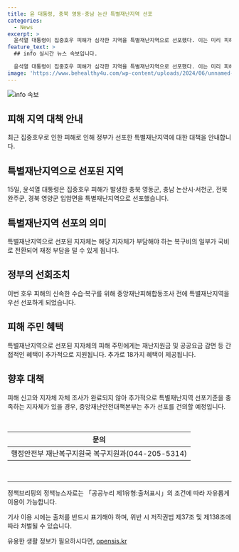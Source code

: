 ```yaml
---
title: 윤 대통령, 충북 영동·충남 논산 특별재난지역 선포
categories:
  - News
excerpt: >
  윤석열 대통령이 집중호우 피해가 심각한 지역을 특별재난지역으로 선포했다. 이는 미리 피해를 조사한 결과로, 정부는 이로써 피해를 받은 지자체가 부담할 복구비 일부를 국비로 전환하여 재정 부담을 덜어줄 것으로 밝혀졌다. 선포된 지자체의 피해 주민에게는 재난지원금과 공공요금 감면 등 다양한 혜택이 추가될 예정이다. 향후 추가로 특별재난지역으로 선포될 수 있는 가능성도 열려 있다. 중앙재난안전대책본부는 향후 추가 선포를 건의할 예정이다.
feature_text: >
  ## info 실시간 뉴스 속보입니다.

  윤석열 대통령이 집중호우 피해가 심각한 지역을 특별재난지역으로 선포했다. 이는 미리 피해를 조사한 결과로, 정부는 이로써 피해를 받은 지자체가 부담할 복구비 일부를 국비로 전환하여 재정 부담을 덜어줄 것으로 밝혀졌다. 선포된 지자체의 피해 주민에게는 재난지원금과 공공요금 감면 등 다양한 혜택이 추가될 예정이다. 향후 추가로 특별재난지역으로 선포될 수 있는 가능성도 열려 있다. 중앙재난안전대책본부는 향후 추가 선포를 건의할 예정이다.
image: 'https://www.behealthy4u.com/wp-content/uploads/2024/06/unnamed-file.png'
---
```


<p><img src="https://www.behealthy4u.com/wp-content/uploads/2024/06/unnamed-file.png" alt="info 속보" /></p>

<h2 data-ke-size="size26">피해 지역 대책 안내</h2>

<p data-ke-size="size16">최근 집중호우로 인한 피해로 인해 정부가 선포한 특별재난지역에 대한 대책을 안내합니다.</p>

<h2 data-ke-size="size20">특별재난지역으로 선포된 지역</h2>

<p data-ke-size="size16">15일, 윤석열 대통령은 집중호우 피해가 발생한 충북 영동군, 충남 논산시·서천군, 전북 완주군, 경북 영양군 입암면을 특별재난지역으로 선포했습니다.</p>

<h2 data-ke-size="size20">특별재난지역 선포의 의미</h2>

<p data-ke-size="size16">특별재난지역으로 선포된 지자체는 해당 지자체가 부담해야 하는 복구비의 일부가 국비로 전환되어 재정 부담을 덜 수 있게 됩니다.</p>

<h2 data-ke-size="size20">정부의 선회조치</h2>

<p data-ke-size="size16">이번 호우 피해의 신속한 수습·복구를 위해 중앙재난피해합동조사 전에 특별재난지역을 우선 선포하게 되었습니다.</p>

<h2 data-ke-size="size20">피해 주민 혜택</h2>

<p data-ke-size="size16">특별재난지역으로 선포된 지자체의 피해 주민에게는 재난지원금 및 공공요금 감면 등 간접적인 혜택이 추가적으로 지원됩니다. 추가로 18가지 혜택이 제공됩니다.</p>

<h2 data-ke-size="size20">향후 대책</h2>

<p data-ke-size="size16">피해 신고와 지자체 자체 조사가 완료되지 않아 추가적으로 특별재난지역 선포기준을 충족하는 지자체가 있을 경우, 중앙재난안전대책본부는 추가 선포를 건의할 예정입니다.</p>

<p data-ke-size="size16">&nbsp;</p>

<table>
<thead>
<tr>
<th style="text-align: center;">문의</th>
</tr>
</thead>
<tbody>
<tr>
<td style="text-align: center;">행정안전부 재난복구지원국 복구지원과(044-205-5314)</td>
</tr>
</tbody>
</table>

<p data-ke-size="size16">&nbsp;</p>

<hr>

<p data-ke-size="size16">정책브리핑의 정책뉴스자료는 「공공누리 제1유형:출처표시」의 조건에 따라 자유롭게 이용이 가능합니다.</p>

<p data-ke-size="size16">기사 이용 시에는 출처를 반드시 표기해야 하며, 위반 시 저작권법 제37조 및 제138조에 따라 처벌될 수 있습니다.</p>
유용한 생활 정보가 필요하시다면, <a href="https://opensis.kr" rel="dofollow">opensis.kr</a>


